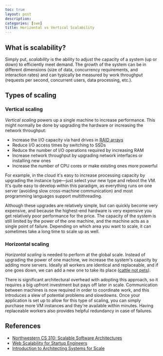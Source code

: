 ```yaml
---
toc: true
layout: post
description:
categories: [swe]
title: Horizontal vs Vertical Scalability
---
```


## What is scalability?

Simply put, *scalability* is the ability to adjust the capacity of a system (up or down) to efficiently meet demand. The growth of the system can be in different dimensions (size of data, concurrency requirements, and interaction rates) and can typically be measured by work throughput (requests per second, concurrent users, data processing, etc.).

## Types of scaling

### Vertical scaling

*Vertical scaling* powers up a single machine to increase performance. This might normally be done by upgrading the hardware or increasing the network throughput:

- Increase the I/O capacity via hard drives in [RAID arrays](https://en.wikipedia.org/wiki/RAID)
- Reduce I/O access times by switching to SSDs
- Reduce the number of I/O operations required by increasing RAM
- Increase network throughput by upgrading network interfaces or installing new ones
- Increase the number of CPU cores or make existing ones more powerful

For example, in the cloud it's easy to increase processing capacity by upgrading the instance type&mdash;just select your new type and reboot the VM. It's quite easy to develop within this paradigm, as everything runs on one server (avoiding slow cross-machine communication) and most programming languages support multithreading.

Although these upgrades are relatively simple, but can quickly become very expensive, and because the highest-end hardware is very expensive you get relatively poor performance for the price. The capacity of the system is still limited by the power of the one machine, and the machine acts as a single point of failure. Depending on which area you want to scale, it can sometimes take a long time to scale up as well.

### Horizontal scaling

*Horizontal scaling* is needed to perform at the global scale. Instead of upgrading the power of one machine, we increase the system's capacity by adding more servers. Ideally all workers are identical and replaceable, and if one goes down, we can add a new one to take its place ([cattle not pets](https://devops.stackexchange.com/questions/653/what-is-the-definition-of-cattle-not-pets)).

There is significant architectural overhead with adopting this approach, so it requires a big upfront investment but pays off later in scale. Communication between machines is now required in order to coordinate work, and this introduces a slew of potential problems and slowdowns. Once your application is set up to allow for this type of scaling, you can simply purchase more VM instances and they're available within minutes. Having replaceable workers also provides helpful redundancy in case of failures.

## References

- [Northwestern CS 310: Scalable Software Architectures](https://www.mccormick.northwestern.edu/computer-science/academics/courses/descriptions/310.html)
- [Web Scalability for Startup Engineers](https://www.amazon.com/Scalability-Startup-Engineers-Artur-Ejsmont/dp/0071843655)
- [Introduction to Architecting Systems for Scale](https://lethain.com/introduction-to-architecting-systems-for-scale/)

